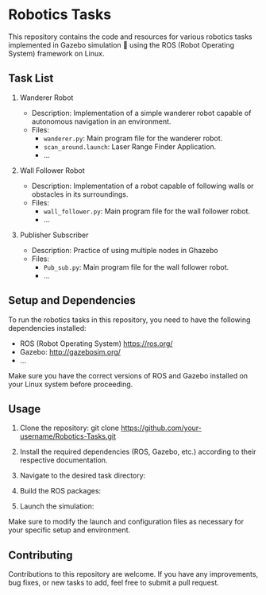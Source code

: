 # Robotics Tasks

This repository contains the code and resources for various robotics tasks implemented in Gazebo simulation 🤖 using the ROS (Robot Operating System) framework on Linux.

## Task List

1. Wanderer Robot
    - Description: Implementation of a simple wanderer robot capable of autonomous navigation in an environment.
    - Files:
        - `wanderer.py`: Main program file for the wanderer robot.
        - `scan_around.launch`: Laser Range Finder Application.
        - ...

2. Wall Follower Robot
    - Description: Implementation of a robot capable of following walls or obstacles in its surroundings.
    - Files:
        - `wall_follower.py`: Main program file for the wall follower robot.
        - ...
3. Publisher Subscriber
    - Description: Practice of using multiple nodes in Ghazebo
    - Files:
        - `Pub_sub.py`: Main program file for the wall follower robot.
        - ...

## Setup and Dependencies

To run the robotics tasks in this repository, you need to have the following dependencies installed:

- ROS (Robot Operating System) https://ros.org/
- Gazebo: http://gazebosim.org/
- ...

Make sure you have the correct versions of ROS and Gazebo installed on your Linux system before proceeding.

## Usage

1. Clone the repository:
git clone https://github.com/your-username/Robotics-Tasks.git

2. Install the required dependencies (ROS, Gazebo, etc.) according to their respective documentation.

3. Navigate to the desired task directory:

4. Build the ROS packages:

5. Launch the simulation:

Make sure to modify the launch and configuration files as necessary for your specific setup and environment.

## Contributing

Contributions to this repository are welcome. If you have any improvements, bug fixes, or new tasks to add, feel free to submit a pull request.

